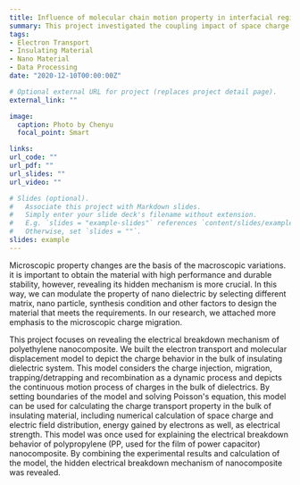 ```yaml
---
title: Influence of molecular chain motion property in interfacial regions on dc breakdown property of polyethylene nanocomposites
summary: This project investigated the coupling impact of space charge accumulation, transient arc microparticle bombardment, metal particle deposition on the flashover property of fracture insulating system in the process of dc arc switching, and revealed its influence regularity and failure mechanism. The study figured out the methods to suppress the space charge accumulation and metal particle deposition in the fracture insulating system and proposed approaches to resist electrical breakdown damage and aging based on nanocomposite modification tech.  
tags:
- Electron Transport
- Insulating Material
- Nano Material
- Data Processing
date: "2020-12-10T00:00:00Z"

# Optional external URL for project (replaces project detail page).
external_link: ""

image:
  caption: Photo by Chenyu
  focal_point: Smart

links:
url_code: ""
url_pdf: ""
url_slides: ""
url_video: ""

# Slides (optional).
#   Associate this project with Markdown slides.
#   Simply enter your slide deck's filename without extension.
#   E.g. `slides = "example-slides"` references `content/slides/example-slides.md`.
#   Otherwise, set `slides = ""`.
slides: example
---
```

Microscopic property changes are the basis of the macroscopic variations.  it is important to obtain the material with high performance and durable stability, however, revealing its hidden mechanism is more crucial. In this way, we can modulate the property of nano dielectric by selecting different matrix, nano particle, synthesis condition and other factors to design the material that meets the requirements. In our research, we attached more emphasis to the microscopic charge migration. 

This project focuses on revealing the electrical breakdown mechanism of polyethylene nanocomposite. We built the electron transport and molecular displacement model to depict the charge behavior in the bulk of insulating dielectric system. This model considers the charge injection, migration, trapping/detrapping and recombination  as a dynamic process and depicts the continuous motion process of charges in the bulk of dielectrics. By setting boundaries of the model and solving Poisson's equation, this model can be used for calculating the charge transport property in the bulk of insulating material, including numerical calculation of space charge and electric field distribution, energy gained by electrons as well, as electrical strength. This model was once used for explaining the electrical breakdown behavior of polypropylene (PP, used for the film of power capacitor) nanocomposite. By combining the experimental results and calculation of the model, the hidden electrical breakdown mechanism of nanocomposite was revealed. 